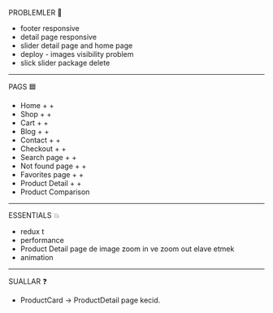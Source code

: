 PROBLEMLER 🛑
- footer responsive
- detail page responsive 
- slider detail page and home page
- deploy - images visibility problem
- slick slider package delete 

------------------------------------------------------------------------------
PAGS 🟦
- Home + +
- Shop + +
- Cart + +
- Blog + +
- Contact + +
- Checkout + +
- Search page + +
- Not found page + +
- Favorites page + +
- Product Detail + +
- Product Comparison

------------------------------------------------------------------------------
ESSENTIALS 💥
- redux t
- performance
- Product Detail page de image zoom in ve zoom out elave etmek
- animation 

------------------------------------------------------------------------------
SUALLAR ❓
- ProductCard -> ProductDetail page kecid. 
